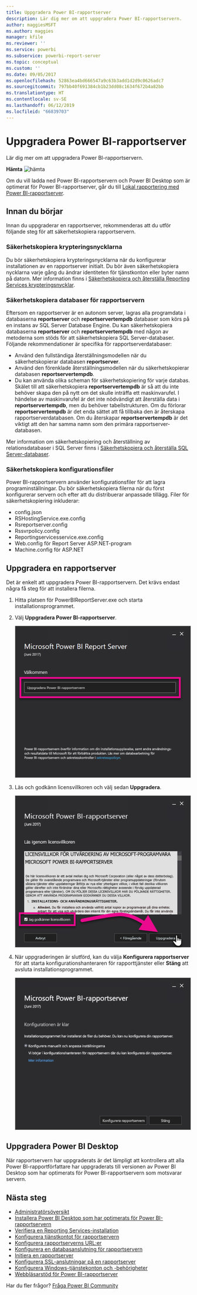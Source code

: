 ```yaml
---
title: Uppgradera Power BI-rapportserver
description: Lär dig mer om att uppgradera Power BI-rapportservern.
author: maggiesMSFT
ms.author: maggies
manager: kfile
ms.reviewer: ''
ms.service: powerbi
ms.subservice: powerbi-report-server
ms.topic: conceptual
ms.custom: ''
ms.date: 09/05/2017
ms.openlocfilehash: 52863ea4bd666547a9c63b3add1d2d9c0626adc7
ms.sourcegitcommit: 797bb40f691384cb1b23dd08c1634f672b4a82bb
ms.translationtype: HT
ms.contentlocale: sv-SE
ms.lasthandoff: 06/12/2019
ms.locfileid: "66839703"
---
```

# <a name="upgrade-power-bi-report-server"></a>Uppgradera Power BI-rapportserver

Lär dig mer om att uppgradera Power BI-rapportservern.

 **Hämta** ![hämta](media/upgrade/download.png "hämta")

Om du vill ladda ned Power BI-rapportservern och Power BI Desktop som är optimerat för Power BI-rapportserver, går du till [Lokal rapportering med Power BI-rapportserver](https://powerbi.microsoft.com/report-server/).

## <a name="before-you-begin"></a>Innan du börjar

Innan du uppgraderar en rapportserver, rekommenderas att du utför följande steg för att säkerhetskopiera rapportservern.

### <a name="backing-up-the-encryption-keys"></a>Säkerhetskopiera krypteringsnycklarna

Du bör säkerhetskopiera krypteringsnycklarna när du konfigurerar installationen av en rapportserver initialt. Du bör även säkerhetskopiera nycklarna varje gång du ändrar identiteten för tjänstkonton eller byter namn på datorn. Mer information finns i [Säkerhetskopiera och återställa Reporting Services krypteringsnycklar](https://docs.microsoft.com/sql/reporting-services/install-windows/ssrs-encryption-keys-back-up-and-restore-encryption-keys).

### <a name="backing-up-the-report-server-databases"></a>Säkerhetskopiera databaser för rapportservern

Eftersom en rapportserver är en autonom server, lagras alla programdata i databaserna **reportserver** och **reportservertempdb** databaser som körs på en instans av SQL Server Database Engine. Du kan säkerhetskopiera databaserna **reportserver** och **reportservertempdb** med någon av metoderna som stöds för att säkerhetskopiera SQL Server-databaser. Följande rekommendationer är specifika för rapportserverdatabaser:

* Använd den fullständiga återställningsmodellen när du säkerhetskopierar databasen **reportserver**.
* Använd den förenklade återställningsmodellen när du säkerhetskopierar databasen **reportservertempdb**.
* Du kan använda olika scheman för säkerhetskopiering för varje databas. Skälet till att säkerhetskopiera **reportservertempdb** är så att du inte behöver skapa den på nytt om det skulle inträffa ett maskinvarufel. I händelse av maskinvarufel är det inte nödvändigt att återställa data i **reportservertempdb**, men du behöver tabellstrukturen. Om du förlorar **reportservertempdb** är det enda sättet att få tillbaka den är återskapa rapportserverdatabasen. Om du återskapar **reportservertempdb** är det viktigt att den har samma namn som den primära rapportserver-databasen.

Mer information om säkerhetskopiering och återställning av relationsdatabaser i SQL Server finns i [Säkerhetskopiera och återställa SQL Server-databaser](https://docs.microsoft.com/sql/relational-databases/backup-restore/back-up-and-restore-of-sql-server-databases).

### <a name="backing-up-the-configuration-files"></a>Säkerhetskopiera konfigurationsfiler

Power BI-rapportservern använder konfigurationsfiler för att lagra programinställningar. Du bör säkerhetskopiera filerna när du först konfigurerar servern och efter att du distribuerar anpassade tillägg. Filer för säkerhetskopiering inkluderar:

* config.json
* RSHostingService.exe.config
* Rsreportserver.config
* Rssvrpolicy.config
* Reportingservicesservice.exe.config
* Web.config för Report Server ASP.NET-program
* Machine.config för ASP.NET

## <a name="upgrade-the-report-server"></a>Uppgradera en rapportserver

Det är enkelt att uppgradera Power BI-rapportservern. Det krävs endast några få steg för att installera filerna.

1. Hitta platsen för PowerBIReportServer.exe och starta installationsprogrammet.

2. Välj **Uppgradera Power BI-rapportserver**.

    ![Uppgradera Power BI-rapportserver](media/upgrade/reportserver-upgrade1.png "Uppgradera Power BI-rapportserver")

3. Läs och godkänn licensvillkoren och välj sedan **Uppgradera**.

    ![Licensavtal](media/upgrade/reportserver-upgrade-eula.png "Licensavtal")

4. När uppgraderingen är slutförd, kan du välja **Konfigurera rapportserver** för att starta konfigurationshanteraren för rapporttjänster eller **Stäng** att avsluta installationsprogrammet.

    ![Uppgradera konfiguration](media/upgrade/reportserver-upgrade-configure.png)

## <a name="upgrade-power-bi-desktop"></a>Uppgradera Power BI Desktop

När rapportservern har uppgraderats är det lämpligt att kontrollera att alla Power BI-rapportförfattare har uppgraderats till versionen av Power BI Desktop som har optimerats för Power BI-rapportservern som motsvarar servern.

## <a name="next-steps"></a>Nästa steg

* [Administratörsöversikt](admin-handbook-overview.md)  
* [Installera Power BI Desktop som har optimerats för Power BI-rapportservern](install-powerbi-desktop.md)  
* [Verifiera en Reporting Services-installation](https://docs.microsoft.com/sql/reporting-services/install-windows/verify-a-reporting-services-installation)  
* [Konfigurera tjänstkontot för rapportservern](https://docs.microsoft.com/sql/reporting-services/install-windows/configure-the-report-server-service-account-ssrs-configuration-manager)  
* [Konfigurera rapportserverns URL:er](https://docs.microsoft.com/sql/reporting-services/install-windows/configure-report-server-urls-ssrs-configuration-manager)  
* [Konfigurera en databasanslutning för rapportservern](https://docs.microsoft.com/sql/reporting-services/install-windows/configure-a-report-server-database-connection-ssrs-configuration-manager)  
* [Initiera en rapportserver](https://docs.microsoft.com/sql/reporting-services/install-windows/ssrs-encryption-keys-initialize-a-report-server)  
* [Konfigurera SSL-anslutningar på en rapportserver](https://docs.microsoft.com/sql/reporting-services/security/configure-ssl-connections-on-a-native-mode-report-server)  
* [Konfigurera Windows-tjänstekonton och -behörigheter](https://docs.microsoft.com/sql/database-engine/configure-windows/configure-windows-service-accounts-and-permissions)  
* [Webbläsarstöd för Power BI-rapportserver](browser-support.md)

Har du fler frågor? [Fråga Power BI Community](https://community.powerbi.com/)